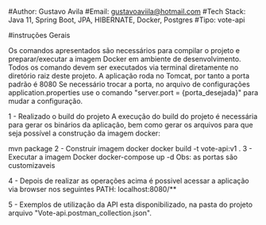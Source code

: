#Author: Gustavo Avila #Email: gustavoaviila@hotmail.com #Tech Stack: Java 11, Spring Boot, JPA, HIBERNATE, Docker, Postgres #Tipo: vote-api

#instruções Gerais

Os comandos apresentados são necessários para compilar o projeto e preparar/executar a imagem Docker em ambiente de desenvolvimento. Todos os comando devem ser executados via terminal diretamente no diretório raiz deste projeto. A aplicação roda no Tomcat, por tanto a porta padrão é 8080 Se necessário trocar a porta, no arquivo de configurações application.properties use o comando "server.port = {porta_desejada}" para mudar a configuração.

1 - Realizado o build do projeto A execução do build do projeto é necessária para gerar os binários da aplicação, bem como gerar os arquivos para que seja possível a construção da imagem docker:

mvn package
2 - Construir imagem docker docker build -t vote-api:v1 . 3 - Executar a imagem Docker docker-compose up -d Obs: as portas são customizaveis

4 - Depois de realizar as operações acima é possivel acessar a aplicação via browser nos seguintes PATH: localhost:8080/**

5 - Exemplos de utilização da API esta disponibilizado, na pasta do projeto arquivo "Vote-api.postman_collection.json".